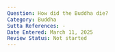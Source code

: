 ```yaml
---
Question: How did the Buddha die?
Category: Buddha
Sutta References: -
Date Entered: March 11, 2025
Review Status: Not started
---
```

